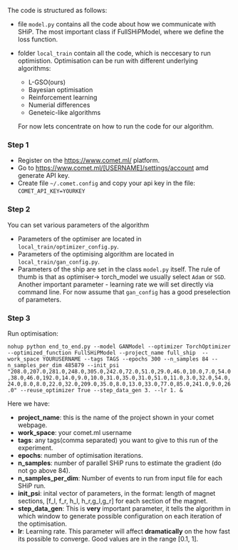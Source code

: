 The code is structured as follows:
- file `model.py` contains all the code about how we communicate with SHiP. The most important class if FullSHiPModel, where we define the loss function.
- folder `local_train` contain all the code, which is neccesary to run optimistion. Optimisation can be run with different underlying algorithms:
  - L-GSO(ours)
  - Bayesian optimisation
  - Reinforcement learning
  - Numerial differences
  - Geneteic-like algorithms
  
  For now lets concentrate on how to run the code for our algorithm.
### Step 1
  - Register on the https://www.comet.ml/ platform.
  - Go to https://www.comet.ml/[USERNAME]/settings/account amd generate API key.
  - Create file `~/.comet.config` and copy your api key in the file: `COMET_API_KEY=YOURKEY`
  
### Step 2
You can set various parameters of the algorithm
- Parameters of the optimiser are located in `local_train/optimizer_config.py`.
- Parameters of the optimising algorithm are located in `local_train/gan_config.py`.
- Parameters of the ship are set in the class `model.py` itself.
The rule of thumb is that as optimiser-> torch_model we usually select `Adam` or `SGD`. Another important parameter - learning rate we will set directly via command line. For now assume that `gan_config` has a good preselection of parameters.
### Step 3
Run optimisation:

`nohup python end_to_end.py --model GANModel --optimizer TorchOptimizer --optimized_function FullSHiPModel --project_name full_ship  --work_space YOURUSERNAME --tags TAGS --epochs 300 --n_samples 84 --n_samples_per_dim 485879 --init_psi "208.0,207.0,281.0,248.0,305.0,242.0,72.0,51.0,29.0,46.0,10.0,7.0,54.0,38.0,46.0,192.0,14.0,9.0,10.0,31.0,35.0,31.0,51.0,11.0,3.0,32.0,54.0,24.0,8.0,8.0,22.0,32.0,209.0,35.0,8.0,13.0,33.0,77.0,85.0,241.0,9.0,26.0" --reuse_optimizer True --step_data_gen 3. --lr 1. &`

Here we have: 
- **project_name**: this is the name of the project shown in your comet webpage.
- **work_space**: your comet.ml username
- **tags**: any tags(comma separated) you want to give to this run of the experiment.
- **epochs**: number of optimisation iterations.
- **n_samples**: number of parallel SHiP runs to estimate the gradient (do not go above 84).
- **n_samples_per_dim**: Number of events to run from input file for each SHiP run.
- **init_psi**: inital vector of parameters, in the format: length of magnet sections, [f_l, f_r, h_l, h_r,g_l,g_r] for each section of the magnet.
- **step_data_gen**: This is **very** important parameter, it tells the algorithm in which window to generate possible configuration on each iteration of the optimisation.
- **lr**: Learning rate. This parameter will affect **dramatically** on the how fast its possible to converge. Good values are in the range [0.1, 1].
